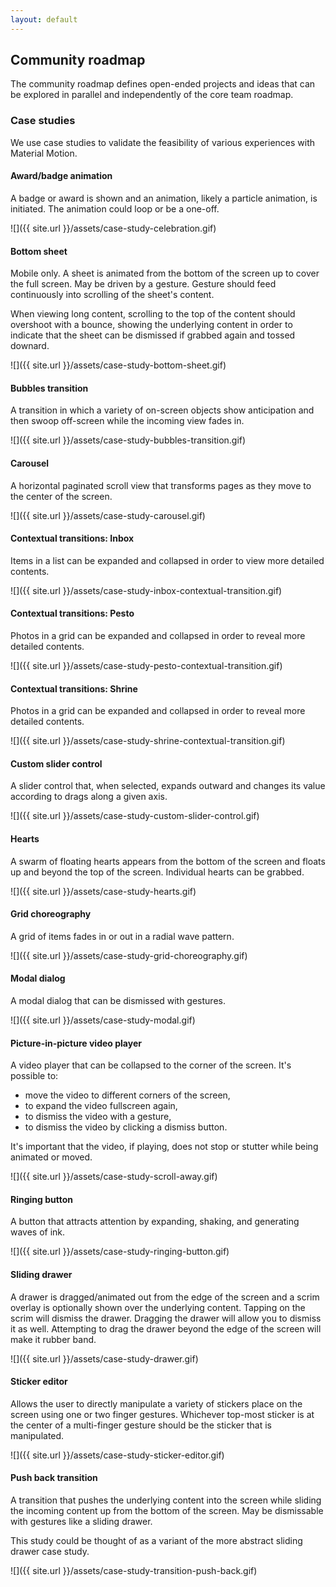 ```yaml
---
layout: default
---
```


## Community roadmap

The community roadmap defines open-ended projects and ideas that can be explored in parallel and independently of the core team roadmap.

### Case studies

We use case studies to validate the feasibility of various experiences with Material Motion.

#### Award/badge animation

A badge or award is shown and an animation, likely a particle animation, is initiated. The animation could loop or be a one-off.

![]({{ site.url }}/assets/case-study-celebration.gif)

#### Bottom sheet

Mobile only. A sheet is animated from the bottom of the screen up to cover the full screen. May be driven by a gesture. Gesture should feed continuously into scrolling of the sheet's content.

When viewing long content, scrolling to the top of the content should overshoot with a bounce, showing the underlying content in order to indicate that the sheet can be dismissed if grabbed again and tossed downard.

![]({{ site.url }}/assets/case-study-bottom-sheet.gif)

#### Bubbles transition

A transition in which a variety of on-screen objects show anticipation and then swoop off-screen while the incoming view fades in.

![]({{ site.url }}/assets/case-study-bubbles-transition.gif)

#### Carousel

A horizontal paginated scroll view that transforms pages as they move to the center of the screen.

![]({{ site.url }}/assets/case-study-carousel.gif)

#### Contextual transitions: Inbox

Items in a list can be expanded and collapsed in order to view more detailed contents.

![]({{ site.url }}/assets/case-study-inbox-contextual-transition.gif)

#### Contextual transitions: Pesto

Photos in a grid can be expanded and collapsed in order to reveal more detailed contents.

![]({{ site.url }}/assets/case-study-pesto-contextual-transition.gif)

#### Contextual transitions: Shrine

Photos in a grid can be expanded and collapsed in order to reveal more detailed contents.

![]({{ site.url }}/assets/case-study-shrine-contextual-transition.gif)

#### Custom slider control

A slider control that, when selected, expands outward and changes its value according to drags along a given axis.

![]({{ site.url }}/assets/case-study-custom-slider-control.gif)

#### Hearts

A swarm of floating hearts appears from the bottom of the screen and floats up and beyond the top of the screen. Individual hearts can be grabbed.

![]({{ site.url }}/assets/case-study-hearts.gif)

#### Grid choreography

A grid of items fades in or out in a radial wave pattern.

![]({{ site.url }}/assets/case-study-grid-choreography.gif)

#### Modal dialog

A modal dialog that can be dismissed with gestures.

![]({{ site.url }}/assets/case-study-modal.gif)

#### Picture-in-picture video player

A video player that can be collapsed to the corner of the screen. It's possible to:

- move the video to different corners of the screen,
- to expand the video fullscreen again,
- to dismiss the video with a gesture,
- to dismiss the video by clicking a dismiss button.

It's important that the video, if playing, does not stop or stutter while being animated or moved.

![]({{ site.url }}/assets/case-study-scroll-away.gif)

#### Ringing button

A button that attracts attention by expanding, shaking, and generating waves of ink.

![]({{ site.url }}/assets/case-study-ringing-button.gif)

#### Sliding drawer

A drawer is dragged/animated out from the edge of the screen and a scrim overlay is optionally shown over the underlying content. Tapping on the scrim will dismiss the drawer. Dragging the drawer will allow you to dismiss it as well. Attempting to drag the drawer beyond the edge of the screen will make it rubber band.

![]({{ site.url }}/assets/case-study-drawer.gif)

#### Sticker editor

Allows the user to directly manipulate a variety of stickers place on the screen using one or two finger gestures. Whichever top-most sticker is at the center of a multi-finger gesture should be the sticker that is manipulated.

![]({{ site.url }}/assets/case-study-sticker-editor.gif)

#### Push back transition

A transition that pushes the underlying content into the screen while sliding the incoming content up from the bottom of the screen. May be dismissable with gestures like a sliding drawer.

This study could be thought of as a variant of the more abstract sliding drawer case study.

![]({{ site.url }}/assets/case-study-transition-push-back.gif)
